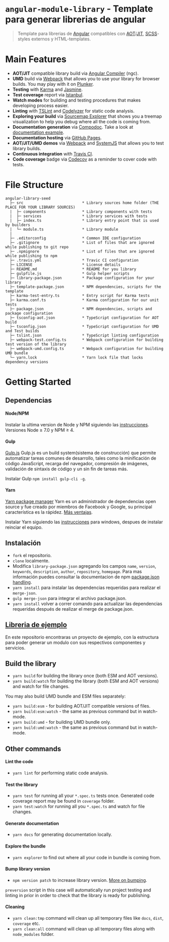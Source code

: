 # `angular-module-library` - Template para generar librerias de angular

> Template para librerias de [Angular](https://angular.io/) compatibles con [AOT](https://angular.io/docs/ts/latest/cookbook/aot-compiler.html)/[JIT](https://angular.io/docs/ts/latest/cookbook/aot-compiler.html), [SCSS](http://sass-lang.com/)-styles externos y HTML-templates.

# Main Features
- **AOT/JIT** compatible library build via [Angular Compiler](https://www.npmjs.com/package/@angular/compiler-cli) (ngc).
- **UMD** build via [Webpack](https://webpack.js.org/) that allows you to use your library for browser builds. You may play with it on [Plunker](http://embed.plnkr.co/VbO1hldrCfF6ITG6VvGG/).
- **Testing** with [Karma](https://karma-runner.github.io/1.0/index.html) and [Jasmine](https://jasmine.github.io/).
- **Test coverage** report via [Istanbul](https://github.com/gotwarlost/istanbul).
- **Watch modes** for building and testing procedures that makes developing process easier.
- **Linting** with [TSLint](https://palantir.github.io/tslint/) and [Codelyzer](https://github.com/mgechev/codelyzer) for static code analysis.
- **Exploring your build** via [Sourcemap Explorer](https://www.npmjs.com/package/source-map-explorer) that shows you a treemap visualization to help you debug where all the code is coming from. 
- **Documentation generation** via [Compodoc](https://github.com/compodoc/compodoc). Take a look at [documentation example](https://trekhleb.github.io/angular-library-seed/).
- **Documentation hosting**  via [GitHub Pages](https://pages.github.com/).
- **AOT/JIT/UMD demos** via [Webpack](https://webpack.js.org/) and [SystemJS](https://github.com/systemjs/systemjs) that allows you to test library builds.
- **Continuous integration** with [Travis CI](https://travis-ci.org/).
- **Code coverage** badge via [Codecov](https://codecov.io) as a reminder to cover code with tests.

# File Structure
```
angular-library-seed
  ├─ src                          * Library sources home folder (THE PLACE FOR YOUR LIBRARY SOURCES)
  |  ├─ components                * Library components with tests
  |  ├─ services                  * Library services with tests
  |  ├─ index.ts                  * Library entry point that is used by builders
  |  └─ module.ts                 * Library module
  |
  ├─ .editorconfig                * Common IDE configuration
  ├─ .gitignore	                  * List of files that are ignored while publishing to git repo
  ├─ .npmignore                   * List of files that are ignored while publishing to npm
  ├─ .travis.yml                  * Travic CI configuration
  ├─ LICENSE                      * License details
  ├─ README.md                    * README for you library
  ├─ gulpfile.js                  * Gulp helper scripts
  ├─ library-package.json         * Package configuration for your library
  ├─ template-package.json        * NPM dependencies, scripts for the template
  ├─ karma-test-entry.ts          * Entry script for Karma tests
  ├─ karma.conf.ts                * Karma configuration for our unit tests
  ├─ package.json                 * NPM dependencies, scripts and package configuration
  ├─ tsconfig-aot.json            * TypeScript configuration for AOT build
  ├─ tsconfig.json                * TypeScript configuration for UMD and Test builds
  ├─ tslint.json                  * TypeScript linting configuration
  ├─ webpack-test.config.ts       * Webpack configuration for building test version of the library
  ├─ webpack-umd.config.ts        * Webpack configuration for building UMD bundle
  └─ yarn.lock                    * Yarn lock file that locks dependency versions
```

# Getting Started

## Dependencias

#### Node/NPM
Instalar la ultima version de Node y NPM siguiendo las [instrucciones](https://nodejs.org/en/download/). Versiones Node ≥ 7.0 y NPM ≥ 4.

#### Gulp
[Gulp.js](https://gulpjs.com/)
Gulp.js es un build system(sistema de construcción) que permite automatizar tareas comunes de desarrollo, tales como la minificación de código JavaScript, recarga del navegador, compresión de imágenes, validación de sintaxis de código y un sin fin de tareas más.

Instalar Gulp `npm install gulp-cli -g`.

#### Yarn
[Yarn package manager](https://yarnpkg.com/en/)
Yarn es un administrador de dependencias open source y fue creado por miembros de Facebook y Google, su principal característica es la rápidez. [Más ventajas](https://yarnpkg.com/en/).

Instalar Yarn siguiendo las [instrucciones](https://yarnpkg.com/en/docs/install) para windows, despues de instalar reinciar el equipo.

## Instalación
- `fork` el repositorio.
- `clone` localmente.
- Modifica `library-package.json` agregando los campos `name`, `version`, `keywords`, `description`, `author`, `repository`, `homepage`. Para mas información puedes consultar la documentacion de npm  [package.json handling](https://docs.npmjs.com/files/package.json).
- `yarn install` para instalar las dependencias requeridas para realizar el `merge-json`.
- `gulp merge-json` para integrar el archivo package.json.
- `yarn install` volver a correr comando para actualizar las dependencias requeridas después de realizar el merge de package.json.


## [Libreria de ejemplo](http://code.pricetravel.com.mx/projects/SC/repos/template.angularlibrary/browse?at=refs%2Fheads%2Ffeature%2FEjemplo)
En este repositorio encontraras un proyecto de ejemplo, con la estructura para poder generar un modulo con sus respectivos componentes y servicios.

## Build the library
- `yarn build` for building the library once (both ESM and AOT versions).
- `yarn build:watch` for building the library (both ESM and AOT versions) and watch for file changes.

You may also build UMD bundle and ESM files separately:
- `yarn build:esm` - for building AOT/JIT compatible versions of files.
- `yarn build:esm:watch` - the same as previous command but in watch-mode.
- `yarn build:umd` - for building UMD bundle only.
- `yarn build:umd:watch` - the same as previous command but in watch-mode.

## Other commands

#### Lint the code
- `yarn lint` for performing static code analysis.

#### Test the library
- `yarn test` for running all your `*.spec.ts` tests once. Generated code coverage report may be found in `coverage` folder.
- `yarn test:watch` for running all you `*.spec.ts` and watch for file changes.

#### Generate documentation
- `yarn docs` for generating documentation locally.

#### Explore the bundle
- `yarn explorer` to find out where all your code in bundle is coming from.

#### Bump library version
- `npm version patch` to increase library version. [More on bumping](https://docs.npmjs.com/cli/version).

`preversion` script in this case will automatically run project testing and linting in prior in order to check that the library is ready for publishing.

#### Cleaning
- `yarn clean:tmp` command will clean up all temporary files like `docs`, `dist`, `coverage` etc.
- `yarn clean:all` command will clean up all temporary files along with `node_modules` folder. 
